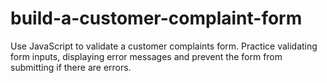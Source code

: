 # build-a-customer-complaint-form
Use JavaScript to validate a customer complaints form.  Practice validating form inputs, displaying error messages and prevent the form from submitting if there are errors.
